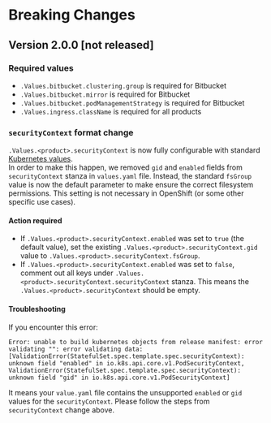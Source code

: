 # Breaking Changes

## Version 2.0.0 [not released]

### Required values

* `.Values.bitbucket.clustering.group` is required for Bitbucket
* `.Values.bitbucket.mirror` is required for Bitbucket
* `.Values.bitbucket.podManagementStrategy` is required for Bitbucket
* `.Values.ingress.className` is required for all products

### `securityContext` format change
`.Values.<product>.securityContext` is now fully configurable with standard [Kubernetes values](https://kubernetes.io/docs/tasks/configure-pod-container/security-context/).    
In order to make this happen, we removed `gid` and `enabled` fields from `securityContext` stanza in `values.yaml` file. 
Instead, the standard `fsGroup` value is now the default parameter to make ensure the correct filesystem permissions. This setting is not necessary in OpenShift (or some other specific use cases).

#### Action required

- If `.Values.<product>.securityContext.enabled` was set to `true` (the default value), set the existing `.Values.<product>.securityContext.gid` value to `.Values.<product>.securityContext.fsGroup`.
- If `.Values.<product>.securityContext.enabled` was set to `false`, comment out all keys under `.Values.<product>.securityContext.securityContext` stanza. This means the `.Values.<product>.securityContext` should be empty.

#### Troubleshooting

If you encounter this error:

```
Error: unable to build kubernetes objects from release manifest: error validating "": error validating data: [ValidationError(StatefulSet.spec.template.spec.securityContext): unknown field "enabled" in io.k8s.api.core.v1.PodSecurityContext, ValidationError(StatefulSet.spec.template.spec.securityContext): unknown field "gid" in io.k8s.api.core.v1.PodSecurityContext]
```

It means your `value.yaml` file contains the unsupported `enabled` or `gid` values for the `securityContext`. Please follow the steps from `securityContext` change above.
